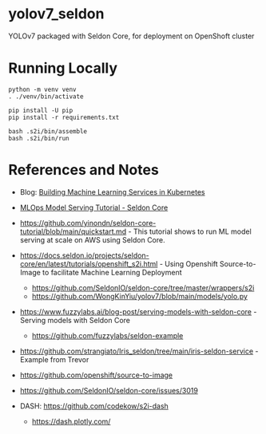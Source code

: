 # yolov7_seldon
YOLOv7 packaged with Seldon Core, for deployment on OpenShoft cluster

# Running Locally
```
python -m venv venv
. ./venv/bin/activate

pip install -U pip
pip install -r requirements.txt

bash .s2i/bin/assemble
bash .s2i/bin/run
```

# References and Notes

* Blog: [Building Machine Learning Services in Kubernetes](https://www.makeartwithpython.com/blog/building-ml-services-on-kubernetes/)

* [MLOps Model Serving Tutorial - Seldon Core](https://www.youtube.com/watch?v=L746MuYzX1c)

* https://github.com/yinondn/seldon-core-tutorial/blob/main/quickstart.md - This tutorial shows to run ML model serving at scale on AWS using Seldon Core.

* https://docs.seldon.io/projects/seldon-core/en/latest/tutorials/openshift_s2i.html - Using Openshift Source-to-Image to facilitate Machine Learning Deployment 
  * https://github.com/SeldonIO/seldon-core/tree/master/wrappers/s2i
  * https://github.com/WongKinYiu/yolov7/blob/main/models/yolo.py

* https://www.fuzzylabs.ai/blog-post/serving-models-with-seldon-core - Serving models with Seldon Core
  * https://github.com/fuzzylabs/seldon-example

* https://github.com/strangiato/Iris_seldon/tree/main/iris-seldon-service - Example from Trevor

* https://github.com/openshift/source-to-image

* https://github.com/SeldonIO/seldon-core/issues/3019

* DASH: https://github.com/codekow/s2i-dash
  * https://dash.plotly.com/
